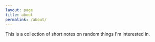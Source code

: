 ```yaml
---
layout: page
title: about
permalink: /about/
---
```


This is a collection of short notes on random things I'm interested in.
